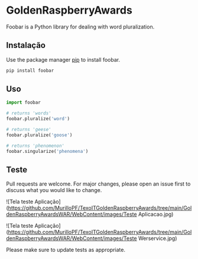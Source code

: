 # GoldenRaspberryAwards

Foobar is a Python library for dealing with word pluralization.

## Instalação

Use the package manager [pip](https://pip.pypa.io/en/stable/) to install foobar.

```bash
pip install foobar
```

## Uso

```python
import foobar

# returns 'words'
foobar.pluralize('word')

# returns 'geese'
foobar.pluralize('goose')

# returns 'phenomenon'
foobar.singularize('phenomena')
```

## Teste

Pull requests are welcome. For major changes, please open an issue first
to discuss what you would like to change.

![Tela teste Aplicação](https://github.com/MurilloPF/TexoITGoldenRaspberryAwards/tree/main/GoldenRaspberryAwardsWAR/WebContent/images/Teste Aplicacao.jpg)

![Tela teste Aplicação](https://github.com/MurilloPF/TexoITGoldenRaspberryAwards/tree/main/GoldenRaspberryAwardsWAR/WebContent/images/Teste Werservice.jpg)

Please make sure to update tests as appropriate.
